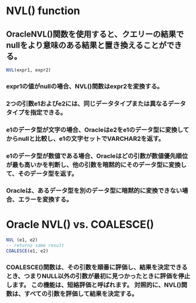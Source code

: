 # NVL() function
## OracleNVL()関数を使用すると、クエリーの結果でnullをより意味のある結果と置き換えることができる。
```SQL
NVL(expr1, expr2)
```
### expr1の値がnullの場合、NVL()関数はexpr2を変換する。
### 2つの引数e1およびe2には、同じデータタイプまたは異なるデータタイプを指定できる。
### e1のデータ型が文字の場合、Oracleはe2をe1のデータ型に変換してからnullと比較し、e1の文字セットでVARCHAR2を返す。
### e1のデータ型が数値である場合、Oracleはどの引数が数値優先順位が最も高いかを判断し、他の引数を暗黙的にそのデータ型に変換して、そのデータ型を返す。
### Oracleは、あるデータ型を別のデータ型に暗黙的に変換できない場合、エラーを変換する。
# Oracle NVL() vs. COALESCE()
```SQL
NVL (e1, e2)
-- returns same result
COALESCE(e1, e2)
```
### COALESCE()関数は、その引数を順番に評価し、結果を決定できるとき、つまりNULL以外の引数が最初に見つかったときに評価を停止します。 この機能は、短絡評価と呼ばれます。 対照的に、NVL()関数は、すべての引数を評価して結果を決定する。